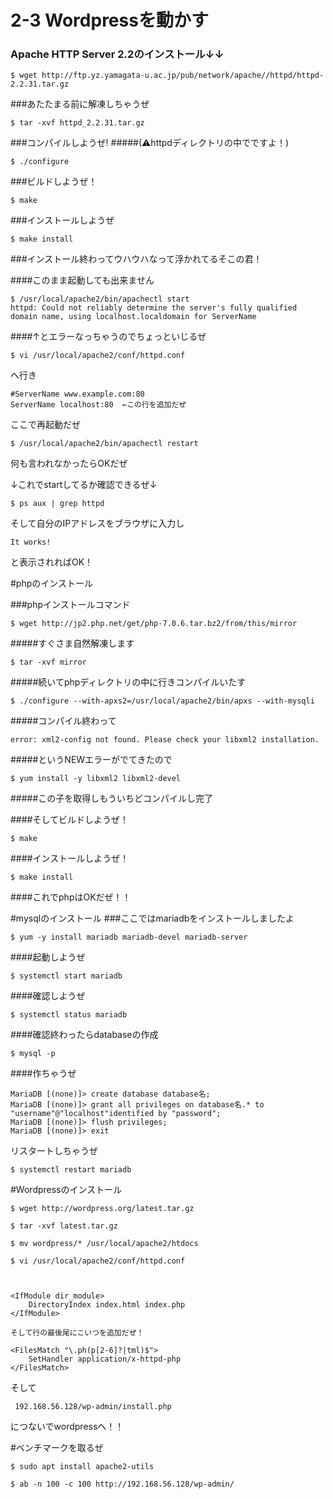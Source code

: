  
# 2-3 Wordpressを動かす
### Apache HTTP Server 2.2のインストール↓↓

    $ wget http://ftp.yz.yamagata-u.ac.jp/pub/network/apache//httpd/httpd-2.2.31.tar.gz

###あたたまる前に解凍しちゃうぜ

    $ tar -xvf httpd_2.2.31.tar.gz

###コンパイルしようぜ!
#####(⚠httpdディレクトリの中でですよ！)

    $ ./configure

###ビルドしようぜ！

    $ make

###インストールしようぜ

    $ make install

###インストール終わってウハウハなって浮かれてるそこの君！

####このまま起動しても出来ません

    $ /usr/local/apache2/bin/apachectl start
    httpd: Could not reliably determine the server's fully qualified domain name, using localhost.localdomain for ServerName

####↑とエラーなっちゃうのでちょっといじるぜ

    $ vi /usr/local/apache2/conf/httpd.conf

へ行き

    #ServerName www.example.com:80
    ServerName localhost:80  ←この行を追加だぜ

ここで再起動だぜ

    $ /usr/local/apache2/bin/apachectl restart

何も言われなかったらOKだぜ

↓これでstartしてるか確認できるぜ↓

    $ ps aux | grep httpd

そして自分のIPアドレスをブラウザに入力し

    It works!

と表示されればOK！

#phpのインストール

###phpインストールコマンド

    $ wget http://jp2.php.net/get/php-7.0.6.tar.bz2/from/this/mirror 

#####すぐさま自然解凍します

    $ tar -xvf mirror 

#####続いてphpディレクトリの中に行きコンパイルいたす

    $ ./configure --with-apxs2=/usr/local/apache2/bin/apxs --with-mysqli  

#####コンパイル終わって

    error: xml2-config not found. Please check your libxml2 installation.

#####というNEWエラーがでてきたので

    $ yum install -y libxml2 libxml2-devel

#####この子を取得しもういちどコンパイルし完了

####そしてビルドしようぜ！

    $ make

####インストールしようぜ！

    $ make install

####これでphpはOKだぜ！！

#mysqlのインストール
###ここではmariadbをインストールしましたよ

    $ yum -y install mariadb mariadb-devel mariadb-server

####起動しようぜ

    $ systemctl start mariadb

####確認しようぜ

    $ systemctl status mariadb

####確認終わったらdatabaseの作成

    $ mysql -p

####作ちゃうぜ

    MariaDB [(none)]> create database database名;
    MariaDB [(none)]> grant all privileges on database名.* to "username"@"localhost"identified by "password";
    MariaDB [(none)]> flush privileges;
    MariaDB [(none)]> exit

リスタートしちゃうぜ

    $ systemctl restart mariadb

#Wordpressのインストール

    $ wget http://wordpress.org/latest.tar.gz

    $ tar -xvf latest.tar.gz

    $ mv wordpress/* /usr/local/apache2/htdocs

    $ vi /usr/local/apache2/conf/httpd.conf
    


    <IfModule dir_module>
        DirectoryIndex index.html index.php
    </IfModule>

    そして行の最後尾にこいつを追加だぜ！

    <FilesMatch "\.ph(p[2-6]?|tml)$">
        SetHandler application/x-httpd-php
    </FilesMatch>

そして

     192.168.56.128/wp-admin/install.php

につないでwordpressへ！！

#ベンチマークを取るぜ

    $ sudo apt install apache2-utils

    $ ab -n 100 -c 100 http://192.168.56.128/wp-admin/